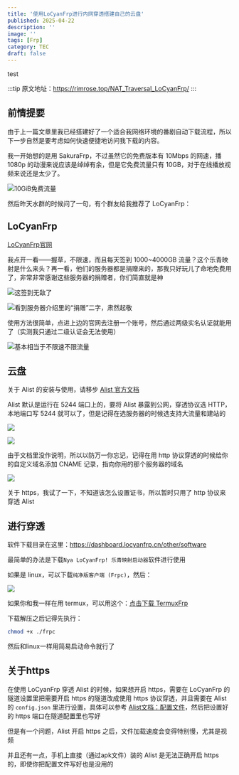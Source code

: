 ```yaml
---
title: '使用LoCyanFrp进行内网穿透搭建自己的云盘'
published: 2025-04-22
description: ''
image: ''
tags: [Frp]
category: TEC
draft: false
---
```


test

:::tip
原文地址：https://rimrose.top/NAT_Traversal_LoCyanFrp/
:::

## 前情提要

由于上一篇文章里我已经搭建好了一个适合我网络环境的番剧自动下载流程，所以下一步自然是要考虑如何快速便捷地访问我下载的内容。

我一开始想的是用 SakuraFrp，不过虽然它的免费版本有 10Mbps 的网速，播 1080p 的动漫来说应该是绰绰有余，但是它免费流量只有 10GB，对于在线播放视频来说还是太少了。

![10GiB免费流量](https://img.rimrose.work/20250422190108124.png)

然后昨天水群的时候问了一句，有个群友给我推荐了 LoCyanFrp：

## LoCyanFrp

[LoCyanFrp官网](https://www.locyanfrp.cn/)

我点开一看——握草，不限速，而且每天签到 1000~4000GB 流量？这个乐青映射是什么来头？再一看，他们的服务器都是捐赠来的，那我只好玩儿了命地免费用了，非常非常感谢这些服务器的捐赠者，你们简直就是神

![这签到无敌了](https://img.rimrose.work/20250423004626316.png)

![看到服务器介绍里的“捐赠”二字，肃然起敬](https://img.rimrose.work/20250422190708018.png)

使用方法很简单，点进上边的官网去注册一个账号，然后通过两级实名认证就能用了（实测我只通过二级认证会无法使用）

![基本相当于不限速不限流量](https://img.rimrose.work/20250422191433013.png)

## 云盘

关于 Alist 的安装与使用，请移步 [Alist 官方文档](https://alist.nn.ci/zh/)

Alist 默认是运行在 5244 端口上的，要将 Alist 暴露到公网，穿透协议选 HTTP，本地端口写 5244 就可以了，但是记得在选服务器的时候选支持大流量和建站的

![](https://img.rimrose.work/20250422192727784.png)

![](https://img.rimrose.work/20250422192528985.png)

由于文档里没作说明，所以以防万一你忘记，记得在用 http 协议穿透的时候给你的自定义域名添加 CNAME 记录，指向你用的那个服务器的域名

![](https://img.rimrose.work/20250422193047754.png)

关于 https，我试了一下，不知道该怎么设置证书，所以暂时只用了 http 协议来穿透 Alist

## 进行穿透

软件下载目录在这里：https://dashboard.locyanfrp.cn/other/software

最简单的办法是下载`Nya LoCyanFrp! 乐青映射启动器`软件进行使用

如果是 linux，可以下载`纯净版客户端 (Frpc)`，然后：

![](https://img.rimrose.work/20250422193428131.png)

如果你和我一样在用 termux，可以用这个：[点击下载 TermuxFrp](https://mrdan.lanzn.com/i4XUM2u6o5ve)

下载解压之后记得先执行：

```bash
chmod +x ./frpc
```

然后和linux一样用简易启动命令就行了

## 关于https

在使用 LoCyanFrp 穿透 Alist 的时候，如果想开启 https，需要在 LoCyanFrp 的隧道设置里把需要开启 https 的隧道改成使用 https 协议穿透，并且需要在 Alist 的 `config.json` 里进行设置，具体可以参考 [Alist文档：配置文件](https://alistgo.com/zh/config/configuration.html#scheme)，然后把设置好的 https 端口在隧道配置里也写好

但是有一个问题，Alist 开启 https 之后，文件加载速度会变得特别慢，尤其是视频

并且还有一点，手机上直接（通过apk文件）装的 Alist 是无法正确开启 https 的，即使你把配置文件写好也是没用的